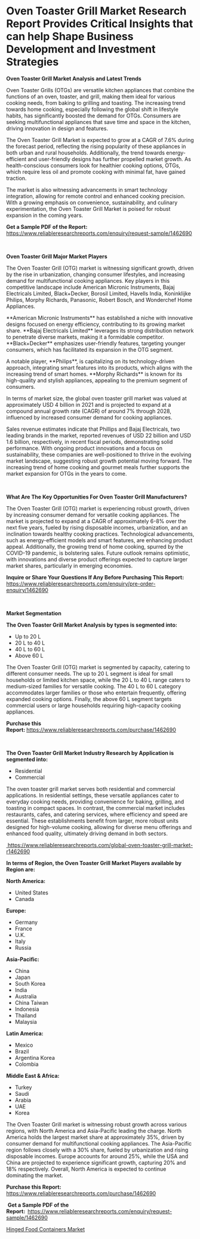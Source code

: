 <p><h1>Oven Toaster Grill Market Research Report Provides Critical Insights that can help Shape Business Development and Investment Strategies</h1></p><p><strong>Oven Toaster Grill Market Analysis and Latest Trends</strong></p>
<p><p>Oven Toaster Grills (OTGs) are versatile kitchen appliances that combine the functions of an oven, toaster, and grill, making them ideal for various cooking needs, from baking to grilling and toasting. The increasing trend towards home cooking, especially following the global shift in lifestyle habits, has significantly boosted the demand for OTGs. Consumers are seeking multifunctional appliances that save time and space in the kitchen, driving innovation in design and features.</p><p>The Oven Toaster Grill Market is expected to grow at a CAGR of 7.6% during the forecast period, reflecting the rising popularity of these appliances in both urban and rural households. Additionally, the trend towards energy-efficient and user-friendly designs has further propelled market growth. As health-conscious consumers look for healthier cooking options, OTGs, which require less oil and promote cooking with minimal fat, have gained traction. </p><p>The market is also witnessing advancements in smart technology integration, allowing for remote control and enhanced cooking precision. With a growing emphasis on convenience, sustainability, and culinary experimentation, the Oven Toaster Grill Market is poised for robust expansion in the coming years.</p></p>
<p><strong>Get a Sample PDF of the Report:&nbsp;</strong> <a href="https://www.reliableresearchreports.com/enquiry/request-sample/1462690?utm_campaign=2146&utm_medium=2&utm_source=Github&utm_content=ia&utm_term=07022025&utm_id=oven-toaster-grill">https://www.reliableresearchreports.com/enquiry/request-sample/1462690</a></p>
<p>&nbsp;</p>
<p><strong>Oven Toaster Grill Major Market Players</strong></p>
<p><p>The Oven Toaster Grill (OTG) market is witnessing significant growth, driven by the rise in urbanization, changing consumer lifestyles, and increasing demand for multifunctional cooking appliances. Key players in this competitive landscape include American Micronic Instruments, Bajaj Electricals Limited, Black+Decker, Borosil Limited, Havells India, Koninklijke Philips, Morphy Richards, Panasonic, Robert Bosch, and Wonderchef Home Appliances.</p><p>**American Micronic Instruments** has established a niche with innovative designs focused on energy efficiency, contributing to its growing market share. **Bajaj Electricals Limited** leverages its strong distribution network to penetrate diverse markets, making it a formidable competitor. **Black+Decker** emphasizes user-friendly features, targeting younger consumers, which has facilitated its expansion in the OTG segment.</p><p>A notable player, **Philips**, is capitalizing on its technology-driven approach, integrating smart features into its products, which aligns with the increasing trend of smart homes. **Morphy Richards** is known for its high-quality and stylish appliances, appealing to the premium segment of consumers.</p><p>In terms of market size, the global oven toaster grill market was valued at approximately USD 4 billion in 2021 and is projected to expand at a compound annual growth rate (CAGR) of around 7% through 2028, influenced by increased consumer demand for cooking appliances. </p><p>Sales revenue estimates indicate that Phillips and Bajaj Electricals, two leading brands in the market, reported revenues of USD 22 billion and USD 1.6 billion, respectively, in recent fiscal periods, demonstrating solid performance. With ongoing product innovations and a focus on sustainability, these companies are well-positioned to thrive in the evolving market landscape, suggesting robust growth potential moving forward. The increasing trend of home cooking and gourmet meals further supports the market expansion for OTGs in the years to come.</p></p>
<p>&nbsp;</p>
<p><strong>What Are The Key Opportunities For Oven Toaster Grill Manufacturers?</strong></p>
<p><p>The Oven Toaster Grill (OTG) market is experiencing robust growth, driven by increasing consumer demand for versatile cooking appliances. The market is projected to expand at a CAGR of approximately 6-8% over the next five years, fueled by rising disposable incomes, urbanization, and an inclination towards healthy cooking practices. Technological advancements, such as energy-efficient models and smart features, are enhancing product appeal. Additionally, the growing trend of home cooking, spurred by the COVID-19 pandemic, is bolstering sales. Future outlook remains optimistic, with innovations and diverse product offerings expected to capture larger market shares, particularly in emerging economies.</p></p>
<p><strong>Inquire or Share Your Questions If Any Before Purchasing This Report:</strong> <a href="https://www.reliableresearchreports.com/enquiry/pre-order-enquiry/1462690?utm_campaign=2146&utm_medium=2&utm_source=Github&utm_content=ia&utm_term=07022025&utm_id=oven-toaster-grill">https://www.reliableresearchreports.com/enquiry/pre-order-enquiry/1462690</a></p>
<p>&nbsp;</p>
<p><strong>Market Segmentation</strong></p>
<p><strong>The Oven Toaster Grill Market Analysis by types is segmented into:</strong></p>
<p><ul><li>Up to 20 L</li><li>20 L to 40 L</li><li>40 L to 60 L</li><li>Above 60 L</li></ul></p>
<p><p>The Oven Toaster Grill (OTG) market is segmented by capacity, catering to different consumer needs. The up to 20 L segment is ideal for small households or limited kitchen space, while the 20 L to 40 L range caters to medium-sized families for versatile cooking. The 40 L to 60 L category accommodates larger families or those who entertain frequently, offering expanded cooking options. Finally, the above 60 L segment targets commercial users or large households requiring high-capacity cooking appliances.</p></p>
<p><strong>Purchase this Report:&nbsp;</strong><a href="https://www.reliableresearchreports.com/purchase/1462690?utm_campaign=2146&utm_medium=2&utm_source=Github&utm_content=ia&utm_term=07022025&utm_id=oven-toaster-grill">https://www.reliableresearchreports.com/purchase/1462690</a></p>
<p>&nbsp;</p>
<p><strong>The Oven Toaster Grill Market Industry Research by Application is segmented into:</strong></p>
<p><ul><li>Residential</li><li>Commercial</li></ul></p>
<p><p>The oven toaster grill market serves both residential and commercial applications. In residential settings, these versatile appliances cater to everyday cooking needs, providing convenience for baking, grilling, and toasting in compact spaces. In contrast, the commercial market includes restaurants, cafes, and catering services, where efficiency and speed are essential. These establishments benefit from larger, more robust units designed for high-volume cooking, allowing for diverse menu offerings and enhanced food quality, ultimately driving demand in both sectors.</p></p>
<p><a href="https://www.reliableresearchreports.com/global-oven-toaster-grill-market-r1462690?utm_campaign=2146&utm_medium=2&utm_source=Github&utm_content=ia&utm_term=07022025&utm_id=oven-toaster-grill">&nbsp;https://www.reliableresearchreports.com/global-oven-toaster-grill-market-r1462690</a></p>
<p><strong>In terms of Region, the Oven Toaster Grill Market Players available by Region are:</strong></p>
<p>
    <p> <strong> North America: </strong>
        <ul>
            <li>United States</li>
            <li>Canada</li>
        </ul>
        </p> 
    <p> <strong> Europe: </strong>
        <ul>
            <li>Germany</li>
            <li>France</li>
            <li>U.K.</li>
            <li>Italy</li>
            <li>Russia</li>
        </ul>
        </p> 
    <p> <strong> Asia-Pacific: </strong>
        <ul>
            <li>China</li>
            <li>Japan</li>
            <li>South Korea</li>
            <li>India</li>
            <li>Australia</li>
            <li>China Taiwan</li>
            <li>Indonesia</li>
            <li>Thailand</li>
            <li>Malaysia</li>
        </ul>
        </p> 
    <p> <strong> Latin America: </strong>
        <ul>
            <li>Mexico</li>
            <li>Brazil</li>
            <li>Argentina Korea</li>
            <li>Colombia</li>
        </ul>
        </p> 
    <p> <strong> Middle East & Africa: </strong>
        <ul>
            <li>Turkey</li>
            <li>Saudi</li>
            <li>Arabia</li>
            <li>UAE</li>
            <li>Korea</li>
        </ul>
    </p>
    </p>
<p><p>The Oven Toaster Grill market is witnessing robust growth across various regions, with North America and Asia-Pacific leading the charge. North America holds the largest market share at approximately 35%, driven by consumer demand for multifunctional cooking appliances. The Asia-Pacific region follows closely with a 30% share, fueled by urbanization and rising disposable incomes. Europe accounts for around 25%, while the USA and China are projected to experience significant growth, capturing 20% and 18% respectively. Overall, North America is expected to continue dominating the market.</p></p>
<p><strong>Purchase this Report: </strong><a href="https://www.reliableresearchreports.com/purchase/1462690?utm_campaign=2146&utm_medium=2&utm_source=Github&utm_content=ia&utm_term=07022025&utm_id=oven-toaster-grill">https://www.reliableresearchreports.com/purchase/1462690</a></p>
<p>&nbsp;<strong>Get a Sample PDF of the Report:&nbsp;&nbsp;</strong><a href="https://www.reliableresearchreports.com/enquiry/request-sample/1462690?utm_campaign=2146&utm_medium=2&utm_source=Github&utm_content=ia&utm_term=07022025&utm_id=oven-toaster-grill">https://www.reliableresearchreports.com/enquiry/request-sample/1462690</a></p>
<p><strong></strong></p>
<p><p><a href="https://github.com/mcfred89/Market-Research-Report-List-1/blob/main/hinged-food-containers-market.md?utm_campaign=2146&utm_medium=2&utm_source=Github&utm_content=ia&utm_term=07022025&utm_id=oven-toaster-grill">Hinged Food Containers Market</a></p></p>